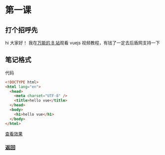 # 第一课

## 打个招呼先

hi 大家好！
我在[万能的 B 站](https://www.bilibili.com/video/av40285416/ "白嫖看视频好开心")观看 vuejs 视频教程，有钱了一定去后盾网支持一下

## 笔记格式

代码

```html
<!DOCTYPE html>
<html lang="en">
  <head>
    <meta charset="UTF-8" />
    <title>hello vue</title>
  </head>
  <body>
    <h1>hello vue</h1>
  </body>
</html>
```

[查看效果](0.html "内容展示")

### [返回](../index.html)
